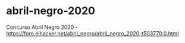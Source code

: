 # abril-negro-2020
Concurso Abril Negro 2020 - https://foro.elhacker.net/abril_negro/abril_negro_2020-t503770.0.html
